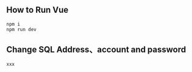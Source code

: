 ## How to Run Vue
```
npm i
npm run dev
```
## Change SQL Address、account and password
```
xxx
```
    
